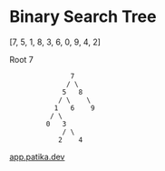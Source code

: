 # Binary Search Tree

[7, 5, 1, 8, 3, 6, 0, 9, 4, 2] 

Root 7

                   7
                  / \
                 5   8
                / \    \
               1   6    9
              / \
             0   3
                 / \
                2    4
		
[app.patika.dev](https://app.patika.dev)
